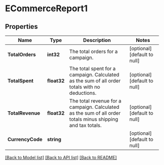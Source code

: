 # ECommerceReport1

## Properties
Name | Type | Description | Notes
------------ | ------------- | ------------- | -------------
**TotalOrders** | **int32** | The total orders for a campaign. | [optional] [default to null]
**TotalSpent** | **float32** | The total spent for a campaign. Calculated as the sum of all order totals with no deductions. | [optional] [default to null]
**TotalRevenue** | **float32** | The total revenue for a campaign. Calculated as the sum of all order totals minus shipping and tax totals. | [optional] [default to null]
**CurrencyCode** | **string** |  | [optional] [default to null]

[[Back to Model list]](../README.md#documentation-for-models) [[Back to API list]](../README.md#documentation-for-api-endpoints) [[Back to README]](../README.md)


